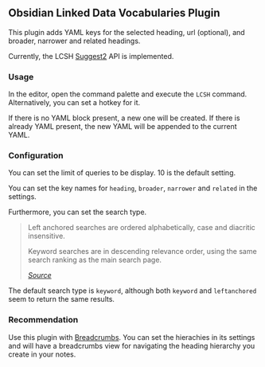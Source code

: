 ## Obsidian Linked Data Vocabularies Plugin

This plugin adds YAML keys for the selected heading, url (optional), and broader, narrower and related headings.

Currently, the LCSH [Suggest2](https://id.loc.gov/techcenter/searching.html) API is implemented.

### Usage

In the editor, open the command palette and execute the `LCSH` command. Alternatively, you can set a hotkey for it.

If there is no YAML block present, a new one will be created. If there is already YAML present, the new YAML will be appended to the current YAML.

### Configuration

You can set the limit of queries to be display. 10 is the default setting.

You can set the key names for `heading`, `broader`, `narrower` and `related` in the settings.

Furthermore, you can set the search type. 

> Left anchored searches are ordered alphabetically, case and diacritic insensitive.
>
>Keyword searches are in descending relevance order, using the same search ranking as the main search page.
> 
><cite>[Source](https://id.loc.gov/techcenter/searching.html)</cite>

The default search type is `keyword`, although both `keyword` and `leftanchored` seem to return the same results.

### Recommendation

Use this plugin with [Breadcrumbs](https://github.com/SkepticMystic/breadcrumbs). You can set the hierachies in its settings and will have a breadcrumbs view for navigating the heading hierarchy you create in your notes.